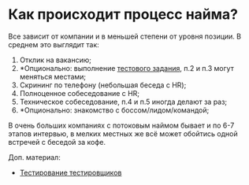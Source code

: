 # Как происходит процесс найма?

Все зависит от компании и в меньшей степени от уровня позиции. В среднем это выглядит так:

1. Отклик на вакансию;
2. \*Опционально: выполнение [тестового задания](https://www.youtube.com/watch?v=LAh7CAqzJec), п.2 и п.3 могут меняться местами;
3. Скрининг по телефону (небольшая беседа с HR);
4. Полноценное собеседование с HR;
5. Техническое собеседование, п.4 и п.5 иногда делают за раз;
6. \*Опционально: знакомство с боссом/лидом/командой;

В очень больших компаниях с потоковым наймом бывает и по 6-7 этапов интервью, в мелких местных же всё может обойтись одной встречей с беседой за кофе.

Доп. материал:

* [Тестирование тестировщиков](https://habr.com/ru/company/hh/blog/571364/)

